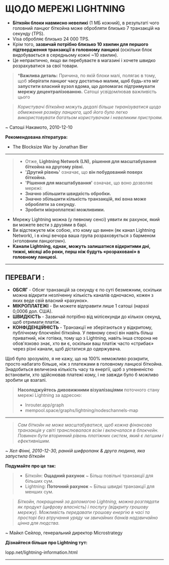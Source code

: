 # ЩОДО МЕРЕЖІ LIGHTNING
* **Біткойн блоки навмисно невеликі** (1 МБ кожний),
в результаті чого головний ланцюг біткойна може обробляти близько 7 транзакцій на секунду (TPS).
* Visa обробляє близько 24 000 TPS.
* Крім того, **зазвичай потрібно близько 10 хвилин для
першого підтвердження транзакції в головному ланцюзі** (оскільки блок видобувається в
середньому кожні ~10 хвилин).
* Це непрактично, якщо ви перебуваєте в магазині і хочете
швидко розрахуватися за свої товари.

> ***Важлива деталь:** Причина, по якій блоки малі,
полягає в тому, щоб **зберігати ланцюг часу достатньо малим, щоб будь-хто міг
запустити власний вузол вдома, що допомагає підтримувати
мережу децентралізованою.** Сатоші усвідомлював
важливість цього

>*Користувачі біткойна можуть дедалі більше
тиранізуватися щодо обмеження розміру
ланцюга, щоб його було легко використовувати багатьом користувачам
і невеликим пристроям.*

~ Сатоші Накамото, 2010-12-10

**Рекомендована література:**
* The Blocksize War by Jonathan Bier
---

>* Отже, **Lightning Network (LN),** **рішення для масштабування біткойна на другому рівні.**
>* **'Другий рівень'** означає, що **він побудований поверх біткойна.**
>* **'Рішення для масштабування'** означає, що воно дозволяє мережі:
>* **Значно збільшити швидкість обробки.**
>* **Значно збільшити кількість транзакцій, які вона
>може обробляти за секунду.**
>* **Зробити мікроплатежі можливими.**

* Мережу Lightning можна (у певному сенсі) уявити як
рахунок, який ви можете вести з друзями в барі.
* Ви відстежуєте між собою, хто кому що винен
(як канал Lightning Network), і в кінці
вечора ваша група розраховується з барменом
(«головним ланцюгом»).
* **Канали Lightning, однак, можуть залишатися відкритими
дні, тижні, місяці або роки, перш ніж будуть
«розраховані» в головному ланцюзі.**

---
## ПЕРЕВАГИ :
* **ОБСЯГ** - Обсяг транзакцій за секунду є
по суті безмежним, оскільки можна відкрити незліченну кількість каналів
одночасно, кожен з яких веде свій власний
«рахунок».
* **МІКРОПЛАТЕЖІ** - Ви можете відправити лише 1
сатоші (наразі 0,0006 дол. США).
* **ШВИДКІСТЬ** - Зазвичай потрібно від мілісекунди до
кількох секунд, щоб отримати платіж.
* **КОНФІДЕНЦІЙНІСТЬ** - Транзакції не зберігаються у відкритому,
публічному блокчейні біткойна. У певному сенсі він навіть
більш приватний, ніж готівка, тому що з Lightning,
навіть інша сторона не обов'язково знає, хто
ви є, оскільки ваш платіж часто «стрибає» через
різні канали, щоб дістатися до одержувача.

Щоб було зрозуміло, я не кажу, що на 100% неможливо
розкрити, просто набагато більше, ніж з платежами в
головному ланцюзі біткойна.
Знадобиться величезна кількість часу та енергії,
щоб з упевненістю встановити, хто здійснював платежі
кому, і не завжди було б можливо
зробити це взагалі.

>**Насолоджуйтесь дивовижними візуалізаціями** поточного стану
>мережі Lightning за адресою:
>* lnrouter.app/graph
>* mempool.space/graphs/lightning/nodeschannels-map

---

>*Сам біткойн не може масштабуватися, щоб кожна
фінансова транзакція у
світі транслювалася всім і
включалася в блокчейн.
Повинен бути вторинний рівень
платіжних систем, який є легшим
і ефективнішим.*

*~ Хел Фінні, 2010-12-30, ранній шифропанк
& друга людина, яка запустила біткойн*

**Подумайте про це так:**
>* Біткойн: **Ощадний рахунок** ~ Більш повільні транзакції для
>більших сум.
>* Lightning: **Поточний рахунок** ~ Більш швидкі транзакції
>для менших сум.


>*Біткойн, покращений за допомогою Lightning, можна розглядати як продукт (цифрову власність) і послугу (відкриту грошову
мережу). Можливість передавати грошову енергію в часі та просторі без втручання уряду чи звичайних банків надзвичайно цінна для людства.*

~ Майкл Сейлор, генеральний директор
Microstrategy

**Дізнайтеся більше про Lightning тут:**

lopp.net/lightning-information.html

---
